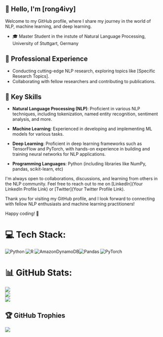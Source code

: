 ## 👋 Hello, I'm [rong4ivy]

Welcome to my GitHub profile, where I share my journey in the world of NLP, machine learning, and deep learning.

- 🎓 Master Student in the instute of Natural Language Processing, University of Stuttgart, Germany

## 💼 Professional Experience

- Conducting cutting-edge NLP research, exploring topics like [Specific Research Topics].
- Collaborating with fellow researchers and contributing to publications.

## 🚀 Key Skills

- **Natural Language Processing (NLP)**: Proficient in various NLP techniques, including tokenization, named entity recognition, sentiment analysis, and more.

- **Machine Learning**: Experienced in developing and implementing ML models for various tasks.

- **Deep Learning**: Proficient in deep learning frameworks such as TensorFlow and PyTorch, with hands-on experience in building and training neural networks for NLP applications.

- **Programming Languages**: Python (including libraries like NumPy, pandas, scikit-learn, etc)

I'm always open to collaborations, discussions, and learning from others in the NLP community. Feel free to reach out to me on [LinkedIn](Your LinkedIn Profile Link) or [Twitter](Your Twitter Profile Link).

Thank you for visiting my GitHub profile, and I look forward to connecting with fellow NLP enthusiasts and machine learning practitioners!

Happy coding! 🚀

# 💻 Tech Stack:
![Python](https://img.shields.io/badge/python-3670A0?style=for-the-badge&logo=python&logoColor=ffdd54) ![R](https://img.shields.io/badge/r-%23276DC3.svg?style=for-the-badge&logo=r&logoColor=white) ![AmazonDynamoDB](https://img.shields.io/badge/Amazon%20DynamoDB-4053D6?style=for-the-badge&logo=Amazon%20DynamoDB&logoColor=white)![Pandas](https://img.shields.io/badge/pandas-%23150458.svg?style=for-the-badge&logo=pandas&logoColor=white) ![PyTorch](https://img.shields.io/badge/PyTorch-%23EE4C2C.svg?style=for-the-badge&logo=PyTorch&logoColor=white) 

# 📊 GitHub Stats:
![](https://github-readme-stats.vercel.app/api?username=rong4ivy&theme=great-gatsby&hide_border=false&include_all_commits=true&count_private=false)<br/>
![](https://github-readme-streak-stats.herokuapp.com/?user=rong4ivy&theme=great-gatsby&hide_border=false)<br/>
![](https://github-readme-stats.vercel.app/api/top-langs/?username=rong4ivy&theme=great-gatsby&hide_border=false&include_all_commits=true&count_private=false&layout=compact)

## 🏆 GitHub Trophies
![](https://github-profile-trophy.vercel.app/?username=rong4ivy&theme=monokai&no-frame=false&no-bg=true&margin-w=4)

